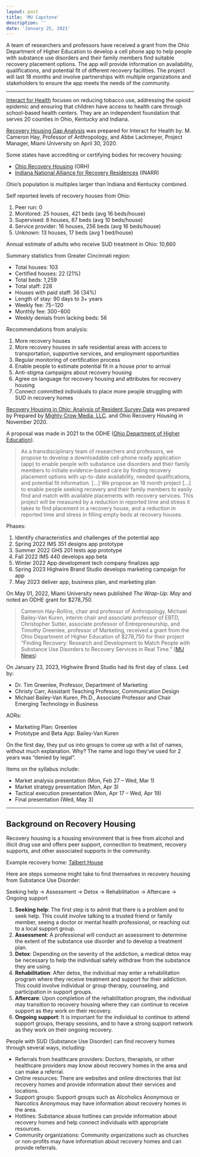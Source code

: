 ```yaml
---
layout: post
title: 'MU Capstone'
description: ''
date: 'January 25, 2023'
---
```


A team of researchers and professors have received a grant from the Ohio Department of Higher Education to develop a cell phone app to help people with substance use disorders and their family members find suitable recovery placement options. The app will provide information on availability, qualifications, and potential fit of different recovery facilities. The project will last 18 months and involve partnerships with multiple organizations and stakeholders to ensure the app meets the needs of the community.

---

[Interact for Health](https://interactforhealth.org/) focuses on reducing tobacco use, addressing the opioid epidemic and ensuring that children have access to health care through school-based health centers. They are an independent foundation that serves 20 counties in Ohio, Kentucky and Indiana.

[Recovery Housing Gap Analysis](https://www.interactforhealth.org/upl/media/recovery_housing_gap_analysis.pdf) was prepared for Interact for Health by: M. Cameron Hay, Professor of Anthropology, and Abbe Lackmeyer, Project Manager, Miami University on April 30, 2020.

Some states have accrediting or certifying bodies for recovery housing:
- [Ohio Recovery Housing](https://www.ohiorecoveryhousing.org) (ORH)
- [Indiana National Alliance for Recovery Residences](https://inarr.org) (INARR)

Ohio’s population is multiples larger than Indiana and Kentucky combined.

Self reported levels of recovery houses from Ohio:
1. Peer run: 0
2. Monitored: 25 houses, 421 beds (avg 16 beds/house)
3. Supervised: 8 houses, 87 beds (avg 10 beds/house)
4. Service provider: 16 houses, 256 beds (avg 16 beds/house)
5. Unknown: 13 houses, 17 beds (avg 1 bed/house)

Annual estimate of adults who receive SUD treatment in Ohio: 10,660

Summary statistics from Greater Cincinnati region:
- Total houses: 103
- Certified houses: 22 (21%)
- Total beds: 1,259
- Total staff: 228
- Houses with paid staff: 36 (34%)
- Length of stay: 90 days to 3+ years
- Weekly fee: $75-$120
- Monthly fee: $300-$600
- Weekly denials from lacking beds: 56

Recommendations from analysis:
1. More recovery houses
2. More recovery houses in safe residential areas with access to transportation, supportive services, and employment opportunities
3. Regular monitoring of certification process
4. Enable people to estimate potential fit in a house prior to arrival
5. Anti-stigma campaigns about recovery housing
6. Agree on language for recovery housing and attributes for recovery housing
7. Connect committed individuals to place more people struggling with SUD in recovery homes

[Recovery Housing in Ohio: Analysis of Resident Survey Data](https://www.ohiorecoveryhousing.org/_files/ugd/195f09_700c5f8846bf48f8a69d05b645648693.pdf) was prepared by Prepared by [Mighty Crow Media, LLC](https://mightycrow.com/). and Ohio Recovery Housing in November 2020.

A proposal was made in 2021 to the ODHE ([Ohio Department of Higher Education](https://highered.ohio.gov/about)).

> As a transdisciplinary team of researchers and professors, we propose to develop a downloadable cell-phone ready application (app) to enable people with substance use disorders and their family members to initiate evidence-based care by finding recovery placement options with up-to-date availability, needed qualifications, and potential fit information.
> […]
> We propose an 18 month project […] to enable people seeking recovery and their family members to easily find and match with available placements with recovery services. This project will be measured by a reduction in reported time and stress it takes to find placement in a recovery house, and a reduction in reported time and stress in filling empty beds at recovery houses.

Phases:
1. Identify characteristics and challenges of the potential app
2. Spring 2022 IMS 351 designs app prototype
3. Summer 2022 GHS 201 tests app prototype
4. Fall 2022 IMS 440 develops app beta
5. Winter 2022 App development tech company finalizes app
6. Spring 2023 Highwire Brand Studio develops marketing campaign for app
7. May 2023 deliver app, business plan, and marketing plan

On May 01, 2022, Miami University news published _The Wrap-Up: May_ and noted an ODHE grant for $278,750.

> Cameron Hay-Rollins, chair and professor of Anthropology, Michael Bailey-Van Kuren, interim chair and associate professor of EBTD, Christopher Sutter, associate professor of Entrepreneurship, and Timothy Greenlee, professor of Marketing, received a grant from the Ohio Department of Higher Education of $278,750 for their project “Finding Recovery: Research and Development to Match People with Substance Use Disorders to Recovery Services in Real Time.” ([MU News](https://miamioh.edu/news/2022/06/the-wrap-up-may.html))

On January 23, 2023, Highwire Brand Studio had its first day of class. Led by:
- Dr. Tim Greenlee, Professor, Department of Marketing
- Christy Carr, Assistant Teaching Professor, Communication Design
- Michael Bailey-Van Kuren, Ph.D., Associate Professor and Chair Emerging Technology in Business

AORs:
- Marketing Plan: Greenlee
- Prototype and Beta App: Bailey-Van Kuren

On the first day, they put us into groups to come up with a list of names, without much explanation. Why? The name and logo they’ve used for 2 years was “denied by legal”.

Items on the syllabus include:
- Market analysis presentation (Mon, Feb 27 – Wed, Mar 1)
- Market strategy presentation (Mon, Apr 3)
- Tactical execution presentation (Mon, Apr 17 – Wed, Apr 19)
- Final presentation (Wed, May 3)

---

## Background on Recovery Housing

Recovery housing is a housing environment that is free from alcohol and illicit drug use and offers peer support, connection to treatment, recovery supports, and other associated supports in the community.

Example recovery home: [Talbert House](https://www.talberthouse.org/help/)

Here are steps someone might take to find themselves in recovery housing from Substance Use Disorder:

Seeking help → Assessment → Detox → Rehabilitation → Aftercare → Ongoing support

1. **Seeking help**: The first step is to admit that there is a problem and to seek help. This could involve talking to a trusted friend or family member, seeing a doctor or mental health professional, or reaching out to a local support group.
2. **Assessment**: A professional will conduct an assessment to determine the extent of the substance use disorder and to develop a treatment plan.
3. **Detox**: Depending on the severity of the addiction, a medical detox may be necessary to help the individual safely withdraw from the substance they are using.
4. **Rehabilitation**: After detox, the individual may enter a rehabilitation program where they receive treatment and support for their addiction. This could involve individual or group therapy, counseling, and participation in support groups.
5. **Aftercare**: Upon completion of the rehabilitation program, the individual may transition to recovery housing where they can continue to receive support as they work on their recovery.
6. **Ongoing support**: It is important for the individual to continue to attend support groups, therapy sessions, and to have a strong support network as they work on their ongoing recovery.

People with SUD (Substance Use Disorder) can find recovery homes through several ways, including:

- Referrals from healthcare providers: Doctors, therapists, or other healthcare providers may know about recovery homes in the area and can make a referral.
- Online resources: There are websites and online directories that list recovery homes and provide information about their services and locations.
- Support groups: Support groups such as Alcoholics Anonymous or Narcotics Anonymous may have information about recovery homes in the area.
- Hotlines: Substance abuse hotlines can provide information about recovery homes and help connect individuals with appropriate resources.
- Community organizations: Community organizations such as churches or non-profits may have information about recovery homes and can provide referrals.
